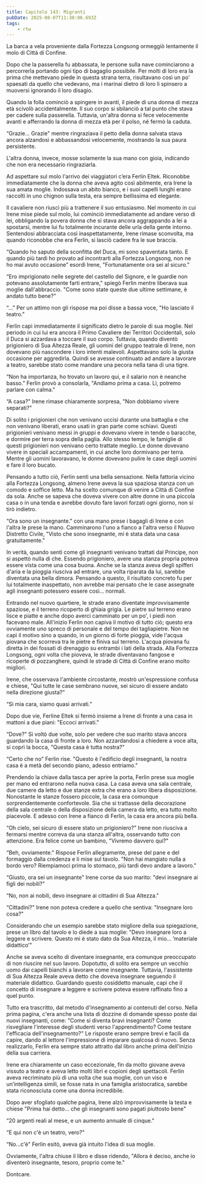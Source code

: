 ```yaml
---
title: Capitolo 143: Migranti
pubDate: 2025-08-07T11:30:06.693Z
tags:
    - rtw
---
```



La barca a vela proveniente dalla Fortezza Longsong ormeggiò lentamente il molo di Città di Confine.


Dopo che la passerella fu abbassata, le persone sulla nave cominciarono a percorrerla portando ogni tipo di bagaglio possibile. Per molti di loro era la prima che mettevano piede in questa strana terra, risultavano così un po' spaesati da quello che vedevano, ma i marinai dietro di loro li spinsero a muoversi ignorando il loro disagio.


Quando la folla cominciò a spingere in avanti, il piede di una donna di mezza età scivolò accidentalmente. Il suo corpo si sbilanciò a tal punto che stava per cadere sulla passerella. Tuttavia, un'altra donna si fece velocemente avanti e afferrando la donna di mezza età per il polso, né fermò la caduta.


“Grazie... Grazie" mentre ringraziava il petto della donna salvata stava ancora alzandosi e abbassandosi velocemente, mostrando la sua paura persistente.


L'altra donna, invece, mosse solamente la sua mano con gioia, indicando che non era necessario ringraziarla.


Ad aspettare sul molo l'arrivo dei viaggiatori c’era Ferlin Eltek. Riconobbe immediatamente che la donna che aveva agito così abilmente, era Irene la sua amata moglie. Indossava un abito bianco, e i suoi capelli lunghi erano raccolti in uno chignon sulla testa, era sempre bellissima ed elegante.


Il cavaliere non riuscì più a trattenere il suo entusiasmo. Nel momento in cui Irene mise piede sul molo, lui cominciò immediatamente ad andare verso di lei, obbligando la povera donna che si stava ancora aggrappando a lei a spostarsi, mentre lui fu totalmente incurante delle urla della gente intorno. Sentendosi abbracciata così inaspettatamente, Irene rimase sconvolta, ma quando riconobbe che era Ferlin, si lasciò cadere fra le sue braccia.


“Quando ho saputo della sconfitta del Duca, mi sono spaventata tanto. E quando più tardi ho provato ad incontrarti alla Fortezza Longsong, non ne ho mai avuto occasione” esordì Irene, "Fortunatamente ora sei al sicuro."


“Ero imprigionato nelle segrete del castello del Signore, e le guardie non potevano assolutamente farti entrare," spiegò Ferlin mentre liberava sua moglie dall'abbraccio. "Come sono state queste due ultime settimane, è andato tutto bene?"


“…” Per un attimo non gli rispose ma poi disse a bassa voce, "Ho lasciato il teatro."


Ferlin capì immediatamente il significato dietro le parole di sua moglie. Nel periodo in cui lui era ancora il Primo Cavaliere dei Territori Occidentali, solo il Duca si azzardava a toccare il suo corpo. Tuttavia, quando diventò prigioniero di Sua Altezza Reale, gli uomini del gruppo teatrale di Irene, non dovevano più nascondere i loro intenti malevoli. Aspettavano solo la giusta occasione per aggredirla. Quindi se avesse continuato ad andare a lavorare a teatro, sarebbe stato come mandare una pecora nella tana di una tigre.


“Non ha importanza, ho trovato un lavoro qui, e il salario non è neanche basso." Ferlin provò a consolarla, "Andiamo prima a casa. Lì, potremo parlare con calma."


“A casa?" Irene rimase chiaramente sorpresa, "Non dobbiamo vivere separati?"


Di solito i prigionieri che non venivano uccisi durante una battaglia e che non venivano liberati, erano usati in gran parte come schiavi. Questi prigionieri venivano messi in gruppi e dovevano vivere in tende o baracche, e dormire per terra sopra della paglia. Allo stesso tempo, le famiglie di questi prigionieri non venivano certo trattate meglio. Le donne dovevano vivere in speciali accampamenti, in cui anche loro dormivano per terra. Mentre gli uomini lavoravano, le donne dovevano pulire le case degli uomini e fare il loro bucato.


Pensando a tutto ciò, Ferlin sentì una bella sensazione. Nella fattoria vicino alla Fortezza Longsong, almeno Irene aveva la sua spaziosa stanza con un comodo e soffice letto. Ma ha scelto comunque di venire a Città di Confine da sola. Anche se sapeva che doveva vivere con altre donne in una piccola casa o in una tenda e avrebbe dovuto fare lavori forzati ogni giorno, non si tirò indietro.


“Ora sono un insegnante." con una mano prese i bagagli di Irene e con l'altra le prese la mano. Camminarono l'uno a fianco a l'altra verso il Nuovo Distretto Civile, "Visto che sono insegnante, mi è stata data una casa gratuitamente."


In verità, quando sentì come gli insegnanti venivano trattati dal Principe, non si aspettò nulla di che. Essendo prigioniero, avere una stanza propria poteva essere vista come una cosa buona. Anche se la stanza aveva degli spifferi d'aria e la pioggia riusciva ad entrare, una volta riparata da lui, sarebbe diventata una bella dimora. Pensando a questo, il risultato concreto fu per lui totalmente inaspettato, non avrebbe mai pensato che le case assegnate agli insegnanti potessero essere così... normali.


Entrando nel nuovo quartiere, le strade erano diventate improvvisamente spaziose, e il terreno ricoperto di ghiaia grigia. Le pietre sul terreno erano lisce e piatte e anche dopo averci camminato per un po', i piedi non facevano male. All'inizio Ferlin non capiva il motivo di tutto ciò; questo era ovviamente uno spreco di personale e del tempo dei tagliapietre. Non ne capì il motivo sino a quando, in un giorno di forte pioggia, vide l'acqua piovana che scorreva tra le pietre e finiva sul terreno. L'acqua piovana fu diretta in dei fossati di drenaggio su entrambi i lati della strada. Alla Fortezza Longsong, ogni volta che pioveva, le strade diventavano fangose e ricoperte di pozzanghere, quindi le strade di Città di Confine erano molto migliori.


Irene, che osservava l'ambiente circostante, mostrò un'espressione confusa e chiese, "Qui tutte le case sembrano nuove, sei sicuro di essere andato nella direzione giusta?”


“Sì mia cara, siamo quasi arrivati.”


Dopo due vie, Ferline Eltek si fermò insieme a Irene di fronte a una casa in mattoni a due piani: "Eccoci arrivati."


“Dove?" Si voltò due volte, solo per vedere che suo marito stava ancora guardando la casa di fronte a loro. Non azzardandosi a chiedere a voce alta, si coprì la bocca, "Questa casa è tutta nostra?"


“Certo che no" Ferlin rise. "Questo è l'edificio degli insegnanti, la nostra casa è a metà del secondo piano, adesso entriamo."


Prendendo la chiave dalla tasca per aprire la porta, Ferlin prese sua moglie per mano ed entrarono nella nuova casa. La casa aveva una sala centrale, due camere da letto e due stanze extra che erano a loro libera disposizione. Nonostante le stanze fossero piccole, la casa era comunque sorprendentemente confortevole. Sia che si trattasse della decorazione della sala centrale o della disposizione della camera da letto, era tutto molto piacevole. E adesso con Irene a fianco di Ferlin, la casa era ancora più bella.


“Oh cielo, sei sicuro di essere stato un prigioniero?" Irene non riusciva a fermarsi mentre correva da una stanza all'altra, osservando tutto con attenzione. Era felice come un bambino, "Vivremo davvero qui?"


“Beh, ovviamente." Rispose Ferlin allegramente, prese del pane e del formaggio dalla credenza e li mise sul tavolo. "Non hai mangiato nulla a bordo vero? Riempiamoci prima lo stomaco, più tardi devo andare a lavoro."


“Giusto, ora sei un insegnante" Irene corse da suo marito: "devi insegnare ai figli dei nobili?"


“No, non ai nobili, devo insegnare ai cittadini di Sua Altezza."


“Cittadini?" Irene non poteva credere a quello che sentiva: "Insegnare loro cosa?"


Considerando che un esempio sarebbe stato migliore della sua spiegazione, prese un libro dal tavolo e lo diede a sua moglie: "Devo insegnare loro a leggere e scrivere. Questo mi è stato dato da Sua Altezza, il mio... ’materiale didattico’"


Anche se aveva scelto di diventare insegnante, era comunque preoccupato di non riuscire nel suo lavoro. Dopotutto, di solito era sempre un vecchio uomo dai capelli bianchi a lavorare come insegnante. Tuttavia, l'assistente di Sua Altezza Reale aveva detto che doveva insegnare seguendo il materiale didattico. Guardando questo cosiddetto manuale, capì che il concetto di insegnare a leggere e scrivere poteva essere raffinato fino a quel punto.


Tutto era trascritto, dal metodo d'insegnamento ai contenuti del corso. Nella prima pagina, c'era anche una lista di dozzine di domande spesso poste dai nuovi insegnanti, come: "Come si diventa bravi insegnanti? Come risvegliare l'interesse degli studenti verso l'apprendimento? Come testare l'efficacia dell'insegnamento?" Le risposte erano sempre brevi e facili da capire, dando al lettore l'impressione di imparare qualcosa di nuovo. Senza realizzarlo, Ferlin era sempre stato attratto dal libro anche prima dell'inizio della sua carriera.


Irene era chiaramente un caso eccezionale, fin da molto giovane aveva vissuto a teatro e aveva letto molti libri e copioni degli spettacoli. Ferlin aveva recriminato più di una volta che sua moglie, con un viso e un’intelligenza simili, se fosse nata in una famiglia aristocratica, sarebbe stata riconosciuta come una donna incredibile.


Dopo aver sfogliato qualche pagina, Irene alzò improvvisamente la testa e chiese "Prima hai detto... che gli insegnanti sono pagati piuttosto bene"


“20 argenti reali al mese, e un aumento annuale di cinque."


“E qui non c'è un teatro, vero?"


“No...c'è" Ferlin esitò, aveva già intuito l'idea di sua moglie.


Ovviamente, l'altra chiuse il libro e disse ridendo, "Allora è deciso, anche io diventerò insegnante, tesoro, proprio come te."


Dontcare.




                                



